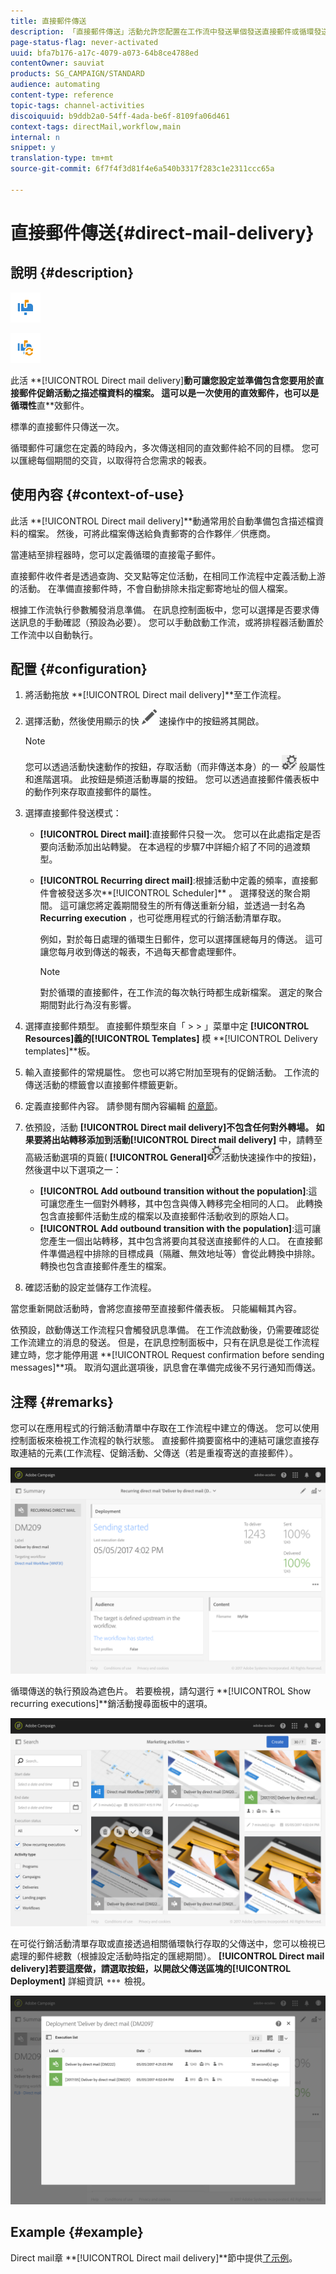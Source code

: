 ```yaml
---
title: 直接郵件傳送
description: 「直接郵件傳送」活動允許您配置在工作流中發送單個發送直接郵件或循環發送直接郵件。
page-status-flag: never-activated
uuid: bfa7b176-a17c-4079-a073-64b8ce4788ed
contentOwner: sauviat
products: SG_CAMPAIGN/STANDARD
audience: automating
content-type: reference
topic-tags: channel-activities
discoiquuid: b9ddb2a0-54ff-4ada-be6f-8109fa06d461
context-tags: directMail,workflow,main
internal: n
snippet: y
translation-type: tm+mt
source-git-commit: 6f7f4f3d81f4e6a540b3317f283c1e2311ccc65a

---
```



# 直接郵件傳送{#direct-mail-delivery}

## 說明 {#description}

![](assets/paper.png)

![](assets/recurrentpaper.png)

此活 **[!UICONTROL Direct mail delivery]**動可讓您設定並準備包含您要用於直接郵件促銷活動之描述檔資料的檔案。 這可以是一次使用的直效郵件，也可以是循環性**&#x200B;直&#x200B;**效郵件。

標準的直接郵件只傳送一次。

循環郵件可讓您在定義的時段內，多次傳送相同的直效郵件給不同的目標。 您可以匯總每個期間的交貨，以取得符合您需求的報表。

## 使用內容 {#context-of-use}

此活 **[!UICONTROL Direct mail delivery]**動通常用於自動準備包含描述檔資料的檔案。 然後，可將此檔案傳送給負責郵寄的合作夥伴／供應商。

當連結至排程器時，您可以定義循環的直接電子郵件。

直接郵件收件者是透過查詢、交叉點等定位活動，在相同工作流程中定義活動上游的活動。 在準備直接郵件時，不會自動排除未指定郵寄地址的個人檔案。

根據工作流執行參數觸發消息準備。 在訊息控制面板中，您可以選擇是否要求傳送訊息的手動確認（預設為必要）。 您可以手動啟動工作流，或將排程器活動置於工作流中以自動執行。

## 配置 {#configuration}

1. 將活動拖放 **[!UICONTROL Direct mail delivery]**至工作流程。
1. 選擇活動，然後使用顯示的快 ![](assets/edit_darkgrey-24px.png) 速操作中的按鈕將其開啟。

   >[!NOTE]
   >
   >您可以透過活動快速動作的按鈕，存取活動（而非傳送本身）的一 ![](assets/dlv_activity_params-24px.png) 般屬性和進階選項。 此按鈕是頻道活動專屬的按鈕。 您可以透過直接郵件儀表板中的動作列來存取直接郵件的屬性。

1. 選擇直接郵件發送模式：

   * **[!UICONTROL Direct mail]**:直接郵件只發一次。 您可以在此處指定是否要向活動添加出站轉變。 在本過程的步驟7中詳細介紹了不同的過渡類型。
   * **[!UICONTROL Recurring direct mail]**:根據活動中定義的頻率，直接郵件會被發送多次**[!UICONTROL Scheduler]** 。 選擇發送的聚合期間。 這可讓您將定義期間發生的所有傳送重新分組，並透過一封名為 **Recurring execution** ，也可從應用程式的行銷活動清單存取。

      例如，對於每日處理的循環生日郵件，您可以選擇匯總每月的傳送。 這可讓您每月收到傳送的報表，不過每天都會處理郵件。

      >[!NOTE]
      >
      >對於循環的直接郵件，在工作流的每次執行時都生成新檔案。 選定的聚合期間對此行為沒有影響。

1. 選擇直接郵件類型。 直接郵件類型來自「 > > 」菜單中定 **[!UICONTROL Resources]**義的**[!UICONTROL Templates]** 模 **[!UICONTROL Delivery templates]**板。
1. 輸入直接郵件的常規屬性。 您也可以將它附加至現有的促銷活動。 工作流的傳送活動的標籤會以直接郵件標籤更新。
1. 定義直接郵件內容。 請參閱有關內容編輯 [的章節](../../designing/using/personalization.md)。
1. 依預設，活動 **[!UICONTROL Direct mail delivery]**不包含任何對外轉場。 如果要將出站轉移添加到活動**[!UICONTROL Direct mail delivery]** 中，請轉至高級活動選項的頁籤( **[!UICONTROL General]**![](assets/dlv_activity_params-24px.png)活動快速操作中的按鈕)，然後選中以下選項之一：

   * **[!UICONTROL Add outbound transition without the population]**:這可讓您產生一個對外轉移，其中包含與傳入轉移完全相同的人口。 此轉換包含直接郵件活動生成的檔案以及直接郵件活動收到的原始人口。
   * **[!UICONTROL Add outbound transition with the population]**:這可讓您產生一個出站轉移，其中包含將要向其發送直接郵件的人口。 在直接郵件準備過程中排除的目標成員（隔離、無效地址等）會從此轉換中排除。 轉換也包含直接郵件產生的檔案。

1. 確認活動的設定並儲存工作流程。

當您重新開啟活動時，會將您直接帶至直接郵件儀表板。 只能編輯其內容。

依預設，啟動傳送工作流程只會觸發訊息準備。 在工作流啟動後，仍需要確認從工作流建立的消息的發送。 但是，在訊息控制面板中，只有在訊息是從工作流程建立時，您才能停用選 **[!UICONTROL Request confirmation before sending messages]**項。 取消勾選此選項後，訊息會在準備完成後不另行通知而傳送。

## 注釋 {#remarks}

您可以在應用程式的行銷活動清單中存取在工作流程中建立的傳送。 您可以使用控制面板來檢視工作流程的執行狀態。 直接郵件摘要窗格中的連結可讓您直接存取連結的元素(工作流程、促銷活動、父傳送（若是重複寄送的直接郵件）。

![](assets/wkf_display_parent_elements_direct_mail.png)

循環傳送的執行預設為遮色片。 若要檢視，請勾選行 **[!UICONTROL Show recurring executions]**銷活動搜尋面板中的選項。

![](assets/wkf_display_recurrent_executions_direct_mail.png)

在可從行銷活動清單存取或直接透過相關循環執行存取的父傳送中，您可以檢視已處理的郵件總數（根據設定活動時指定的匯總期間）。 **[!UICONTROL Direct mail delivery]**若要這麼做，請選取按鈕，以開啟父傳送區塊的**[!UICONTROL Deployment]** 詳細資訊 ![](assets/wkf_dlv_detail_button.png) 檢視。

![](assets/wkf_display_recurrent_executions_3_direct_mail.png)

## Example {#example}

Direct mail章 **[!UICONTROL Direct mail delivery]**節中提供[了示例](../../channels/using/example-of-direct-mail-in-a-workflow.md)。
